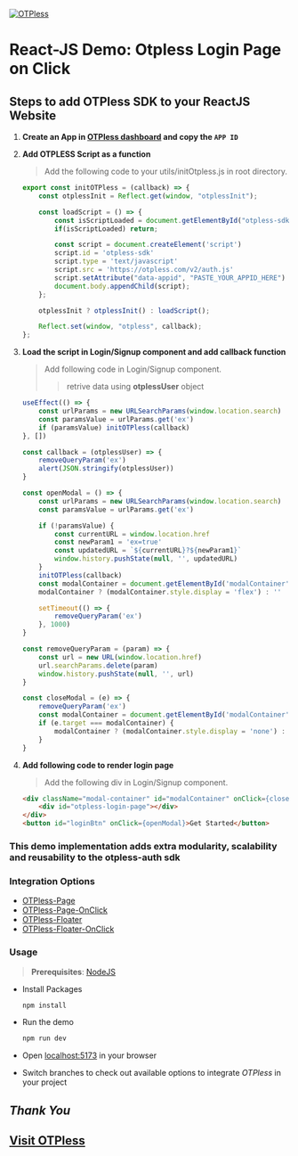 [![OTPless](https://d1j61bbz9a40n6.cloudfront.net/website/home/v4/logo/white_logo.svg)](https://otpless.com/)

# React-JS Demo: Otpless Login Page on Click

## Steps to add OTPless SDK to your ReactJS Website

1. **Create an App in [OTPless dashboard](https://otpless.com/dashboard/app) and copy the `APP ID`**
2. **Add OTPLESS Script as a function**

    > Add the following code to your utils/initOtpless.js in root directory.

    ```js
    export const initOTPless = (callback) => {
        const otplessInit = Reflect.get(window, "otplessInit");

        const loadScript = () => {
            const isScriptLoaded = document.getElementById("otpless-sdk");
            if(isScriptLoaded) return;

            const script = document.createElement('script')
            script.id = 'otpless-sdk'
            script.type = 'text/javascript'
            script.src = 'https://otpless.com/v2/auth.js'
            script.setAttribute("data-appid", "PASTE_YOUR_APPID_HERE")
            document.body.appendChild(script);
        };

        otplessInit ? otplessInit() : loadScript();

        Reflect.set(window, "otpless", callback);
    };

    ```

3. **Load the script in Login/Signup component and add callback function**

    > Add following code in Login/Signup component.
    >> retrive data using **otplessUser** object

    ```jsx
    useEffect(() => {
		const urlParams = new URLSearchParams(window.location.search)
		const paramsValue = urlParams.get('ex')
		if (paramsValue) initOTPless(callback)
	}, [])

	const callback = (otplessUser) => {
		removeQueryParam('ex')
		alert(JSON.stringify(otplessUser))
	}

	const openModal = () => {
		const urlParams = new URLSearchParams(window.location.search)
		const paramsValue = urlParams.get('ex')

		if (!paramsValue) {
			const currentURL = window.location.href
			const newParam1 = 'ex=true'
			const updatedURL = `${currentURL}?${newParam1}`
			window.history.pushState(null, '', updatedURL)
		}
		initOTPless(callback)
		const modalContainer = document.getElementById('modalContainer')
		modalContainer ? (modalContainer.style.display = 'flex') : ''

		setTimeout(() => {
			removeQueryParam('ex')
		}, 1000)
	}

	const removeQueryParam = (param) => {
		const url = new URL(window.location.href)
		url.searchParams.delete(param)
		window.history.pushState(null, '', url)
	}

	const closeModal = (e) => {
		removeQueryParam('ex')
		const modalContainer = document.getElementById('modalContainer')
		if (e.target === modalContainer) {
			modalContainer ? (modalContainer.style.display = 'none') : ''
		}
	}
    ```

4. **Add following code to render login page**

    > Add the following div in Login/Signup component.

    ```html
    <div className="modal-container" id="modalContainer" onClick={closeModal}>
        <div id="otpless-login-page"></div>
    </div>
    <button id="loginBtn" onClick={openModal}>Get Started</button>
    ```

### This demo implementation adds extra modularity, scalability and reusability to the otpless-auth sdk

### Integration Options

- [OTPless-Page](https://github.com/reniyal-otpless/otpless-reactjs-demo/)
- [OTPless-Page-OnClick](https://github.com/reniyal-otpless/otpless-reactjs-demo/tree/onclick-page-demo)
- [OTPless-Floater](https://github.com/reniyal-otpless/otpless-reactjs-demo/tree/floater-demo)
- [OTPless-Floater-OnClick](https://github.com/reniyal-otpless/otpless-reactjs-demo/tree/onclick-floater-demo)

### Usage

> **Prerequisites**: [NodeJS](https://nodejs.org/en)

- Install Packages

    ```bash
    npm install
    ```

- Run the demo

    ```bash
    npm run dev
    ```

- Open [localhost:5173](http://localhost:5173) in your browser
- Switch branches to check out available options to integrate *OTPless* in your project

## *Thank You*

## [Visit OTPless](https://otpless.com/platforms/react)

